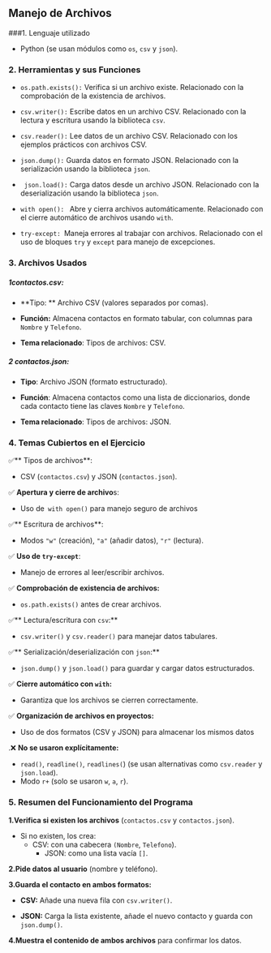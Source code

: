 Manejo de Archivos
-------------
###1. Lenguaje utilizado

- Python (se usan módulos como `os`, `csv` y `json`).

### 2. Herramientas y sus Funciones

- `os.path.exists():` Verifica si un archivo existe. Relacionado con la comprobación de la existencia de archivos.

- `csv.writer():` Escribe datos en un archivo CSV. Relacionado con la lectura y escritura usando la biblioteca `csv`.

- `csv.reader():` Lee datos de un archivo CSV. Relacionado con los ejemplos prácticos con archivos CSV.

- `json.dump():` Guarda datos en formato JSON. Relacionado con la serialización usando la biblioteca `json`.

- ` json.load():` Carga datos desde un archivo JSON. Relacionado con la deserialización usando la biblioteca `json`.

- `with open(): ` Abre y cierra archivos automáticamente. Relacionado con el cierre automático de archivos usando `with`.

- `try-except: `Maneja errores al trabajar con archivos. Relacionado con el uso de bloques `try` y `except` para manejo de excepciones.

### 3. Archivos Usados

#####  1contactos.csv:
 - **Tipo: ** Archivo CSV (valores separados por comas).

- **Función:** Almacena contactos en formato tabular, con columnas para `Nombre` y `Telefono`.

- **Tema relacionado**: Tipos de archivos: CSV.


##### 2 contactos.json:

- **Tipo**: Archivo JSON (formato estructurado).

- **Función**: Almacena contactos como una lista de diccionarios, donde cada contacto tiene las claves `Nombre` y `Telefono`.

- **Tema relacionado**: Tipos de archivos: JSON.

### 4. Temas Cubiertos en el Ejercicio

✅** Tipos de archivos**: 
- CSV (`contactos.csv`) y JSON (`contactos.json`).

✅ **Apertura y cierre de archivo**s:
- Uso de` with open()` para manejo seguro de archivos

✅** Escritura de archivos**:
- Modos `"w"` (creación), `"a"` (añadir datos), `"r"` (lectura).

✅ **Uso de `try-except`**:
- Manejo de errores al leer/escribir archivos.

✅ **Comprobación de existencia de archivos:**
- `os.path.exists()` antes de crear archivos.

✅** Lectura/escritura con `csv`:**
- `csv.writer()` y `csv.reader()` para manejar datos tabulares.

✅** Serialización/deserialización con `json`:**
- `json.dump()` y `json.load()` para guardar y cargar datos estructurados.

✅ **Cierre automático con `with`:**
- Garantiza que los archivos se cierren correctamente.

✅ **Organización de archivos en proyectos:**
- Uso de dos formatos (CSV y JSON) para almacenar los mismos datos

.❌ **No se usaron explícitamente:**
- `read()`, `readline()`, `readlines(`) (se usan alternativas como `csv.reader` y `json.load`).
- Modo `r+` (solo se usaron `w`, `a`, `r`).

### 5. Resumen del Funcionamiento del Programa
**1.Verifica si existen los archivos** (`contactos.csv` y `contactos.json`).
- Si no existen, los crea:
   - CSV: con una cabecera `(Nombre`, `Telefono`).
     - JSON: como una lista vacía `[]`.
	 
**2.Pide datos al usuario** (nombre y teléfono).

**3.Guarda el contacto en ambos formatos:**

- **CSV:** Añade una nueva fila con `csv.writer()`.

- **JSON:** Carga la lista existente, añade el nuevo contacto y guarda con `json.dump()`.

**4.Muestra el contenido de ambos archivos** para confirmar los datos.
